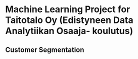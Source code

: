 # Machine Learning Project for Taitotalo Oy (Edistyneen Data Analytiikan Osaaja- koulutus)

## Customer Segmentation
